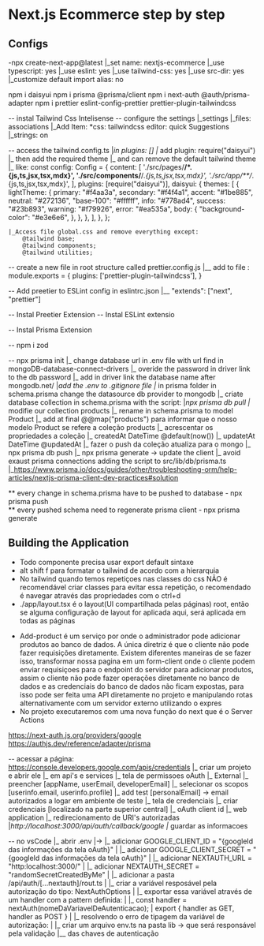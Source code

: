 # Next.js Ecommerce step by step

## Configs

<!-- CREATE A NEXT APP -->
-npx create-next-app@latest 
 |_set name: nextjs-ecommerce
 |_use typescript: yes
 |_use eslint: yes
 |_use tailwind-css: yes
 |_use src-dir: yes
 |_customize default import alias: no
 
 <!--INSTAL DEPPENDENCIES -->
 npm i daisyui
 npm i prisma @prisma/client
 npm i next-auth @auth/prisma-adapter
 npm i prettier eslint-config-prettier prettier-plugin-tailwindcss

<!-- TAILWIND EXTENSION -->
-- instal Tailwind Css Intelisense
-- configure the settings
    |_settings
      |_files: associations
        |_Add Item: *css: tailwindcss
      editor: quick Suggestions
        |_strings: on

<!-- CSS Config - DaisyUI & Tailwind css -->
-- access the tailwind.config.ts
    |_in plugins: []
      |_ add plugin: require("daisyui")
    |_ then add the required theme
    |_ and can remove the default tailwind theme
    |_ like:   const config: Config = {
                                content: [
                                    './src/pages/**/*.{js,ts,jsx,tsx,mdx}',
                                    './src/components/**/*.{js,ts,jsx,tsx,mdx}',
                                    './src/app/**/*.{js,ts,jsx,tsx,mdx}',
                                ],
                                plugins: [require("daisyui")],
                                daisyui: {
                                  themes: [
                                    {   
                                      lightTheme: {
                                        primary: "#f4aa3a",
                                        secondary: "#f4f4a1",
                                        accent: "#1be885",
                                        neutral: "#272136",
                                        "base-100": "#ffffff",
                                        info: "#778ad4",
                                        success: "#23b893",
                                        warning: "#f79926",
                                        error: "#ea535a",
                                        body: {
                                            "background-color": "#e3e6e6",
                                        },
                                      },
                                    },
                                  ],
                                },
                              };
    
    |_Access file global.css and remove everything except:
        @tailwind base;
        @tailwind components;
        @tailwind utilities;

<!--CONFIGURE PRITTIER WITH TAILWIND EXTENSION -->
-- create a new file in root structure called prettier.config.js
  |__ add to file : module.exports = {
                        plugins: ['prettier-plugin-tailwindcss'],
                    }

<!-- Config ESlint to not conflict with Prettier -->
-- Add preetier to ESLint config in eslintrc.json
  |__ "extends": ["next", "prettier"]

-- Instal Preetier Extension
-- Instal ESLint extensio

<!-- Add Prisma Extension -->
-- Instal Prisma Extension

<!-- Add ZOD Typescript Type Validadtion -->
-- npm i zod

<!-- Configure a database in MongoD -->

<!-- Set up Prisma Project -->
-- npx prisma init
  |_ change database url in .env file with url find in mongoDB-database-connect-drivers
    |_ overide the password in driver link to the db password
    |_ add in driver link the database name after mongodb.net/
  |_add the .env to .gitignore file
  |_ in prisma folder in schema.prisma change the datasource db provider to mongodb 
  |_ criate database collection in schema.prisma with the script:
    |_npx prisma db pull
  |_ modifie our collection products
    |_ rename in schema.prisma to model Product
    |_ add at final @@map("products") para informar
        que o nosso modelo Product se refere a coleção products
    |_ acrescentar os propriedades a coleção
      |_ createdAt DateTime @default(now())
      |_ updatetAt DateTime @updatedAt
    |_ fazer o push da coleção atualiza para o mongo
      |_ npx prisma db push
      |_ npx prisma generate -> update the client
    |_ avoid exaust prisma connections adding the script to src/lib/db/prisma.ts
      |_https://www.prisma.io/docs/guides/other/troubleshooting-orm/help-articles/nextjs-prisma-client-dev-practices#solution

** every change in schema.prisma have to be pushed to database - npx prisma push  
** every pushed schema need to regenerate prisma client - npx prisma generate

## Building the Application

<!-- COMPONENTS -->
* Todo componente precisa usar export default sintaxe
* alt shift f para formatar o tailwind de acordo com a hierarquia 
* No tailwind quando temos repetiçoes nas classes do css NÃO é recomendável criar classes para evitar essa repetição,
  o recomendado é navegar através das propriedades com o ctrl+d
* ./app/layout.tsx é o layout(UI compartilhada pelas páginas) root, então se alguma
  configuração de layout for aplicada aqui, será aplicada em todas as páginas

<!-- add-product page -->
* Add-product é um serviço por onde o administrador pode adicionar produtos ao banco de dados.
  A única diretriz é que o cliente não pode fazer requisições diretamente. 
  Existem diferentes maneiras de se fazer isso, transformar nossa pagina em um form-client
  onde o cliente podem enviar requisiçoes para o endpoint do servidor para adicionar produtos, 
  assim o cliente não pode fazer operações diretamente no banco de dados e as credenciais do banco de 
  dados não ficam expostas, para isso pode ser feita uma API diretamente no projeto e manipulando rotas
  alternativamente com um servidor externo utilizando o expres
* No projeto executaremos com uma nova função do next que é o Server Actions


<!-- Configuração de autorização com google oAuth -->
https://next-auth.js.org/providers/google
https://authjs.dev/reference/adapter/prisma

-- acessar a página: https://console.developers.google.com/apis/credentials
 |_ criar um projeto e abrir ele
    |_ em api's e services
      |_ tela de permissoes oAuth
        |_  External
        |_ preencher [appName, userEmail, developerEmail]
        |_ selecionar os scopos [userinfo.email, userinfo.profile]
        |_ add test [personalEmail] -> email autorizados a logar em ambiente de teste
      |_ tela de credenciais
        |_ criar credenciais [localizado na parte superior central]
        |_ oAuth client id
          |_ web application 
          |_ redirecionamento de URI's autorizadas
            |_http://localhost:3000/api/auth/callback/google
          |_ guardar as informacoes

-- no vsCode
     |_ abrir .env
|->    |_ adicionar GOOGLE_CLIENT_ID = "{googleId das informações da tela oAuth}"
|      |_ adicionar GOOGLE_CLIENT_SECRET = "{googleId das informações da tela oAuth}"
|      |_ adicionar NEXTAUTH_URL = "http:localhost:3000/"
|      |_ adicionar NEXTAUTH_SECRET = "randomSecretCreatedByMe"
|    |_ adicionar a pasta /api/auth/[...nextauth]/rout.ts
|    |_ criar a variável resposável pela autorização do tipo: NextAuthOptions
|    |_ exportar essa variável através de um handler com a pattern definida:
|      |_  const handler = nextAuth(nomeDaVariavelDeAutenticacao);
|          export { handler as GET, handler as POST }
|    |_ resolvendo o erro de tipagem da variável de autorização:
|      |_ criar um arquivo env.ts na pasta lib -> que será responsável pela validação 
|__    das chaves de autenticação
